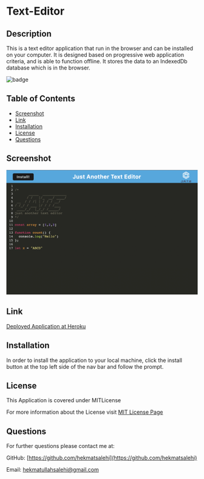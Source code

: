 # Text-Editor

## Description
This is a text editor application that run in the browser and can be installed on your computer. It is designed based on progressive web application criteria, and is able to function offline. It stores the data to an IndexedDb database which is in the browser.

![badge](https://img.shields.io/badge/license-MITLicense-brightgreen)

## Table of Contents
* [Screenshot](#Screenshot)
* [Link](#Link)
* [Installation](#Installation)
* [License](#License)
* [Questions](#Questions)
 
## Screenshot
![Text-Editor Screenshot](./client/src/images/text-editor.png)

## Link
[Deployed Application at Heroku](https://agile-atoll-94244.herokuapp.com/)

## Installation
In order to install the application to your local machine, click the install button at the top left side of the nav bar and follow the prompt.
## License
This Application is covered under MITLicense

For more information about the License visit [MIT License Page](https://choosealicense.com/licenses/mit/)
## Questions
For further questions please contact me at:

GitHub: [https://github.com/hekmatsalehi](https://github.com/hekmatsalehi)

Email: [hekmatullahsalehi@gmail.com](mailto:hekmatullahsalehi@gmail.com)